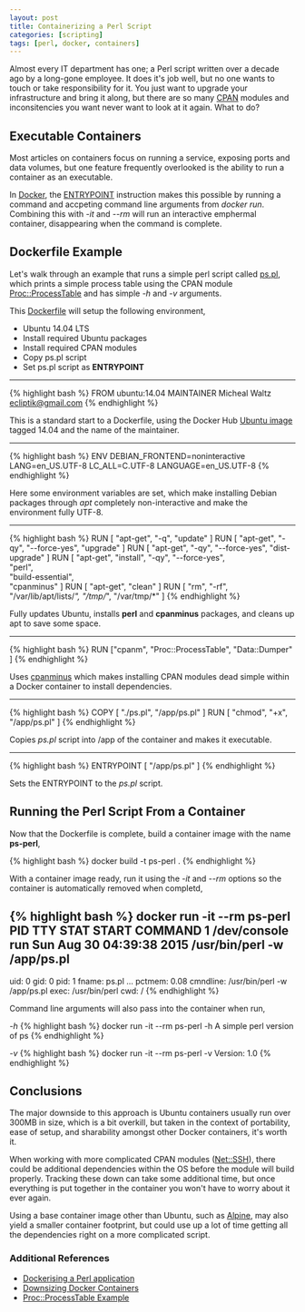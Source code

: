 ```yaml
---
layout: post
title: Containerizing a Perl Script
categories: [scripting]
tags: [perl, docker, containers]
---
```


Almost every IT department has one; a Perl script written over a decade ago by a long-gone employee. It does it's job well, but no one wants to touch or take responsibility for it. You just want to upgrade your infrastructure and bring it along, but there are so many [CPAN](http://www.cpan.org/) modules and inconsitencies you want never want to look at it again. What to do?

## Executable Containers

Most articles on containers focus on running a service, exposing ports and data volumes, but one feature frequently overlooked is the ability to run a container as an executable.

In [Docker](https://www.docker.com), the [ENTRYPOINT](https://docs.docker.com/reference/builder/#entrypoint) instruction makes this possible by running a command and accpeting command line arguments from *docker run*. Combining this with *-it* and *--rm* will run an interactive emphermal container, disappearing when the command is complete.

## Dockerfile Example

Let's walk through an example that runs a simple perl script called [ps.pl](https://gist.github.com/ecliptik/9a868cbe348d87a5141a#file-ps-pl), which prints a simple process table using the CPAN module [Proc::ProcessTable](http://search.cpan.org/~durist/Proc-ProcessTable-0.39/ProcessTable.pm) and has simple *-h* and *-v* arguments.

This [Dockerfile](https://gist.github.com/ecliptik/9a868cbe348d87a5141a#file-dockerfile) will setup the following environment,

- Ubuntu 14.04 LTS
- Install required Ubuntu packages
- Install required CPAN modules
- Copy ps.pl script
- Set ps.pl script as **ENTRYPOINT**

---

{% highlight bash %}
FROM ubuntu:14.04
MAINTAINER Micheal Waltz <ecliptik@gmail.com>
{% endhighlight %}

This is a standard start to a Dockerfile, using the Docker Hub [Ubuntu image](https://hub.docker.com/_/ubuntu/) tagged 14.04 and the name of the maintainer.

---

{% highlight bash %}
ENV DEBIAN_FRONTEND=noninteractive LANG=en_US.UTF-8 LC_ALL=C.UTF-8 LANGUAGE=en_US.UTF-8
{% endhighlight %}

Here some environment variables are set, which make installing Debian packages through *apt* completely non-interactive and make the environment fully UTF-8.

---

{% highlight bash %}
RUN [ "apt-get", "-q", "update" ]
RUN [ "apt-get", "-qy", "--force-yes", "upgrade" ]
RUN [ "apt-get", "-qy", "--force-yes", "dist-upgrade" ]
RUN [ "apt-get", "install", "-qy", "--force-yes", \
      "perl", \
      "build-essential", \
      "cpanminus" ]
RUN [ "apt-get", "clean" ]
RUN [ "rm", "-rf", "/var/lib/apt/lists/*", "/tmp/*", "/var/tmp/*" ]
{% endhighlight %}

Fully updates Ubuntu, installs **perl** and **cpanminus** packages, and cleans up apt to save some space.

---

{% highlight bash %}
RUN ["cpanm", "Proc::ProcessTable", "Data::Dumper" ]
{% endhighlight %}

Uses [cpanminus](http://search.cpan.org/~miyagawa/App-cpanminus-0.05/cpanm) which makes installing CPAN modules dead simple within a Docker container to install dependencies.

---

{% highlight bash %}
COPY [ "./ps.pl", "/app/ps.pl" ]
RUN [ "chmod", "+x",  "/app/ps.pl" ]
{% endhighlight %}

Copies *ps.pl* script into /app of the container and makes it executable.

---

{% highlight bash %}
ENTRYPOINT [ "/app/ps.pl" ]
{% endhighlight %}

Sets the ENTRYPOINT to the *ps.pl* script.

## Running the Perl Script From a Container

Now that the Dockerfile is complete, build a container image with the name **ps-perl**,


{% highlight bash %}
docker build -t ps-perl .
{% endhighlight %}

With a container image ready, run it using the *-it* and *--rm* options so the container is automatically removed when completd,

{% highlight bash %}
docker run -it --rm ps-perl
PID    TTY        STAT     START                    COMMAND
1      /dev/console run      Sun Aug 30 04:39:38 2015 /usr/bin/perl -w /app/ps.pl
--------------------------------
uid:  0
gid:  0
pid:  1
fname:  ps.pl
...
pctmem:  0.08
cmndline:  /usr/bin/perl -w /app/ps.pl
exec:  /usr/bin/perl
cwd:  /
{% endhighlight %}

Command line arguments will also pass into the container when run,

*-h*
{% highlight bash %}
docker run -it --rm ps-perl -h
A simple perl version of ps
{% endhighlight %}

*-v*
{% highlight bash %}
docker run -it --rm ps-perl -v
Version: 1.0
{% endhighlight %}

## Conclusions

The major downside to this approach is Ubuntu containers usually run over 300MB in size, which is a bit overkill, but taken in the context of portability, ease of setup, and sharability amongst other Docker containers, it's worth it.

When working with more complicated CPAN modules ([Net::SSH](http://search.cpan.org/dist/Net-SSH/SSH.pm)), there could be additional dependencies within the OS before the module will build properly. Tracking these down can take some additional time, but once everything is put together in the container you won't have to worry about it ever again.

Using a base container image other than Ubuntu, such as [Alpine](https://hub.docker.com/_/perl/), may also yield a smaller container footprint, but could use up a lot of time getting all the dependencies right on a more complicated script.

### Additional References

- [Dockerising a Perl application](http://robn.io/docker-perl/)
- [Downsizing Docker Containers](https://intercityup.com/blog/downsizing-docker-containers.html)
- [Proc::ProcessTable Example](http://search.cpan.org/~durist/Proc-ProcessTable-0.39/ProcessTable.pm)
